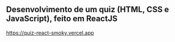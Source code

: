 Desenvolvimento de um quiz (HTML, CSS e JavaScript), feito em ReactJS
---------------------------------------------------------------------

https://quiz-react-smoky.vercel.app
